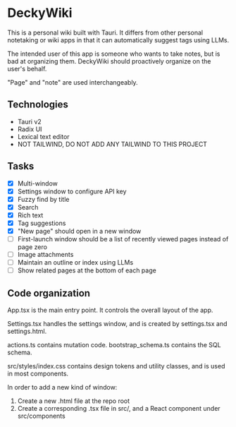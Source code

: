 # DeckyWiki

This is a personal wiki built with Tauri. It differs from other personal notetaking or wiki apps in that it can automatically suggest tags using LLMs.

The intended user of this app is someone who wants to take notes, but is bad at organizing them. DeckyWiki should proactively organize on the user's behalf.

"Page" and "note" are used interchangeably.

## Technologies

- Tauri v2
- Radix UI
- Lexical text editor
- NOT TAILWIND, DO NOT ADD ANY TAILWIND TO THIS PROJECT

## Tasks

- [x] Multi-window
- [x] Settings window to configure API key
- [x] Fuzzy find by title
- [x] Search
- [x] Rich text
- [x] Tag suggestions
- [x] "New page" should open in a new window
- [ ] First-launch window should be a list of recently viewed pages instead of page zero
- [ ] Image attachments
- [ ] Maintain an outline or index using LLMs
- [ ] Show related pages at the bottom of each page

## Code organization

App.tsx is the main entry point. It controls the overall layout of the app.

Settings.tsx handles the settings window, and is created by settings.tsx and settings.html.

actions.ts contains mutation code. bootstrap_schema.ts contains the SQL schema.

src/styles/index.css contains design tokens and utility classes, and is used in most components.

In order to add a new kind of window:

1. Create a new .html file at the repo root
2. Create a corresponding .tsx file in src/, and a React component under src/components
